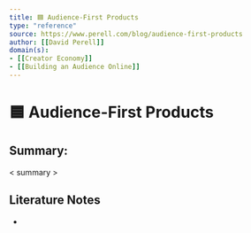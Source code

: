 ```yaml
---
title: 🟦 Audience-First Products
type: "reference"
source: https://www.perell.com/blog/audience-first-products 
author: [[David Perell]]
domain(s):
- [[Creator Economy]]
- [[Building an Audience Online]]
---
```

# 🟦 Audience-First Products

## Summary:

< summary >

## Literature Notes

- 

